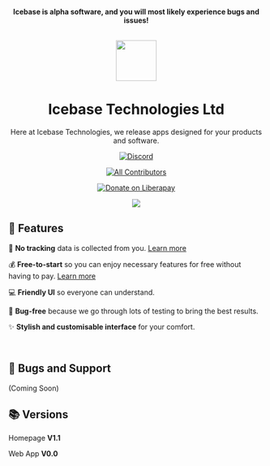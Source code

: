 <div align="center">

<strong>Icebase is alpha software, and you will most likely experience bugs and issues!</strong></br></br>

  

<img src="https://user-images.githubusercontent.com/81032902/150001869-e0a402b1-b968-4d14-a816-2dbaa16d12f6.png" height="80" length="80">

# Icebase Technologies Ltd

Here at Icebase Technologies, we release apps designed for your products and software.

[![Discord](https://discordapp.com/api/guilds/923762273510641664/widget.png?style=shield)](https://discord.gg/uhatAmEuW7)

[![All Contributors](https://img.shields.io/badge/all_contributors-3-orange.svg?style=shield)](#contributors-)

[![Donate on Liberapay](https://img.shields.io/liberapay/receives/icebase-technologies.svg?logo=liberapay)](https://liberapay.com/icebase-technologies)

<!-- ALL-CONTRIBUTORS-BADGE:END -->

<img src="https://firebasestorage.googleapis.com/v0/b/wumpter14.appspot.com/o/unknown-9.png?alt=media&token=3ba5a8b9-fc6a-476d-a594-fa05fc99803a" />

</div>

## 🚀 Features


🚫 **No tracking** data is collected from you. [Learn more](https://github.com/)

💰 **Free-to-start** so you can enjoy necessary features for free without having to pay. [Learn more](https://github.com/)

💻 **Friendly UI** so everyone can understand.

🐛 **Bug-free** because we go through lots of testing to bring the best results.

✨ **Stylish and customisable interface** for your comfort.


<br />

## 💬 Bugs and Support
(Coming Soon)

## 📚 Versions

Homepage  **V1.1**

Web App  **V0.0**
